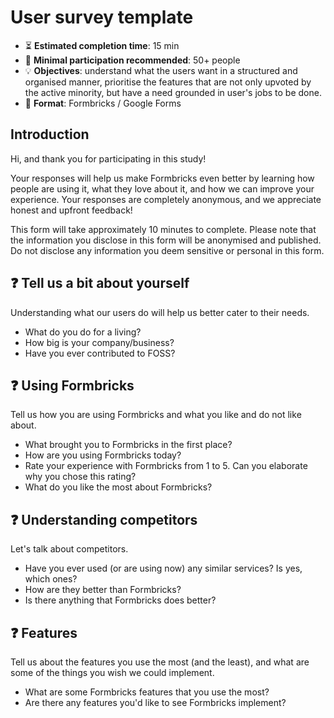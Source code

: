 # User survey template

- ⏳ **Estimated completion time**: 15 min
- 🙂 **Minimal participation recommended**: 50+ people
- 💡 **Objectives**: understand what the users want in a structured and organised manner, prioritise the features that are not only upvoted by the active minority, but have a need grounded in user's jobs to be done.
- 📃 **Format**: Formbricks / Google Forms

## Introduction
Hi, and thank you for participating in this study!

Your responses will help us make Formbricks even better by learning how people are using it, what they love about it, and how we can improve your experience. Your responses are completely anonymous, and we appreciate honest and upfront feedback!

This form will take approximately 10 minutes to complete. Please note that the information you disclose in this form will be anonymised and published. Do not disclose any information you deem sensitive or personal in this form. 

## ❓ Tell us a bit about yourself
Understanding what our users do will help us better cater to their needs.

- What do you do for a living?
- How big is your company/business?
- Have you ever contributed to FOSS?

## ❓ Using Formbricks
Tell us how you are using Formbricks and what you like and do not like about.

- What brought you to Formbricks in the first place?
- How are you using Formbricks today?
- Rate your experience with Formbricks from 1 to 5. Can you elaborate why you chose this rating?
- What do you like the most about Formbricks?

## ❓ Understanding competitors
Let's talk about competitors. 

- Have you ever used (or are using now) any similar services? Is yes, which ones?
- How are they better than Formbricks?
- Is there anything that Formbricks does better?

## ❓ Features 
Tell us about the features you use the most (and the least), and what are some of the things you wish we could implement.

- What are some Formbricks features that you use the most?
- Are there any features you'd like to see Formbricks implement? 
